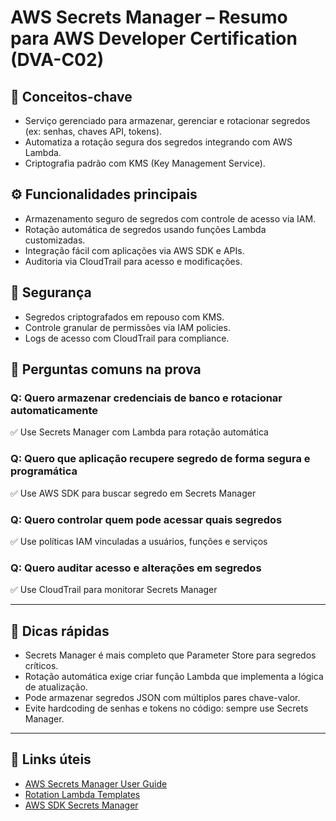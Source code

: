 # AWS Secrets Manager – Resumo para AWS Developer Certification (DVA-C02)

## 🧠 Conceitos-chave
- Serviço gerenciado para armazenar, gerenciar e rotacionar segredos (ex: senhas, chaves API, tokens).
- Automatiza a rotação segura dos segredos integrando com AWS Lambda.
- Criptografia padrão com KMS (Key Management Service).

## ⚙️ Funcionalidades principais
- Armazenamento seguro de segredos com controle de acesso via IAM.
- Rotação automática de segredos usando funções Lambda customizadas.
- Integração fácil com aplicações via AWS SDK e APIs.
- Auditoria via CloudTrail para acesso e modificações.

## 🔐 Segurança
- Segredos criptografados em repouso com KMS.
- Controle granular de permissões via IAM policies.
- Logs de acesso com CloudTrail para compliance.

## 🧪 Perguntas comuns na prova

### Q: Quero armazenar credenciais de banco e rotacionar automaticamente
✅ Use Secrets Manager com Lambda para rotação automática

### Q: Quero que aplicação recupere segredo de forma segura e programática
✅ Use AWS SDK para buscar segredo em Secrets Manager

### Q: Quero controlar quem pode acessar quais segredos
✅ Use políticas IAM vinculadas a usuários, funções e serviços

### Q: Quero auditar acesso e alterações em segredos
✅ Use CloudTrail para monitorar Secrets Manager

---

## 📌 Dicas rápidas
- Secrets Manager é mais completo que Parameter Store para segredos críticos.
- Rotação automática exige criar função Lambda que implementa a lógica de atualização.
- Pode armazenar segredos JSON com múltiplos pares chave-valor.
- Evite hardcoding de senhas e tokens no código: sempre use Secrets Manager.

---

## 🔗 Links úteis
- [AWS Secrets Manager User Guide](https://docs.aws.amazon.com/secretsmanager/latest/userguide/intro.html)
- [Rotation Lambda Templates](https://docs.aws.amazon.com/secretsmanager/latest/userguide/rotating-secrets-lambda-function-overview.html)
- [AWS SDK Secrets Manager](https://docs.aws.amazon.com/secretsmanager/latest/userguide/programming.html)
